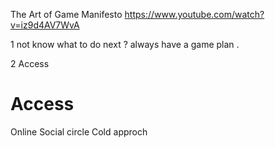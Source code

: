 
The Art of Game Manifesto
https://www.youtube.com/watch?v=iz9d4AV7WvA 

1 not know what to do next ? always have a game plan  .

2 Access 


# Access
Online 
Social circle 
Cold approch
